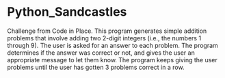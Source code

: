 # Python_Sandcastles
Challenge from Code in Place.
This program generates simple addition problems that involve adding two 2-digit integers
(i.e., the numbers 1 through 9). The user is asked for an answer to each problem. The program determines
if the answer was correct or not, and gives the user an appropriate message to let them know. The program
keeps giving the user problems until the user has gotten 3 problems correct in a row.
